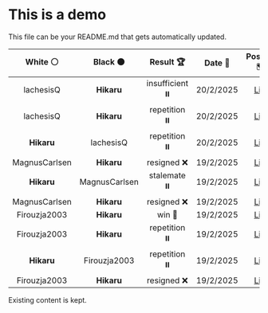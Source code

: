 # This is a demo

This file can be your README.md that gets automatically updated.

<!--START_SECTION:chessStats-->
<!-- Automatically generated with https://github.com/Balastrong/chess-stats-action -->

| White ⚪ | Black ⚫ | Result 🏆 | Date 📅 | Position 🗺️ |
|:---:|:---:|:---:|:---:|:---:|
| lachesisQ | **Hikaru** | insufficient ⏸️ | 20/2/2025 | <a href="http://www.ee.unb.ca/cgi-bin/tervo/fen.pl?select=8/8/8/5k2/8/8/8/B5K1 b - - 0 72">Link</a> |
| lachesisQ | **Hikaru** | repetition ⏸️ | 20/2/2025 | <a href="http://www.ee.unb.ca/cgi-bin/tervo/fen.pl?select=5Q2/b7/4N1pk/4q1p1/8/7K/8/8 b - - 9 93">Link</a> |
| **Hikaru** | lachesisQ | repetition ⏸️ | 20/2/2025 | <a href="http://www.ee.unb.ca/cgi-bin/tervo/fen.pl?select=8/2kb4/Rp2p1pp/p4p2/7P/PP1PPBP1/2r5/4K3 w - - 14 41">Link</a> |
| MagnusCarlsen | **Hikaru** | resigned ❌ | 19/2/2025 | <a href="http://www.ee.unb.ca/cgi-bin/tervo/fen.pl?select=8/8/1K3k2/8/P3r1PP/1P6/8/5B2 w - - 1 58">Link</a> |
| **Hikaru** | MagnusCarlsen | stalemate ⏸️ | 19/2/2025 | <a href="http://www.ee.unb.ca/cgi-bin/tervo/fen.pl?select=8/8/8/b7/P7/7k/7p/7K w - - 2 103">Link</a> |
| MagnusCarlsen | **Hikaru** | resigned ❌ | 19/2/2025 | <a href="http://www.ee.unb.ca/cgi-bin/tervo/fen.pl?select=8/k3r3/p5R1/2N5/P1R5/2P2KP1/1b3P2/r7 b - - 18 47">Link</a> |
| Firouzja2003 | **Hikaru** | win 🥇 | 19/2/2025 | <a href="http://www.ee.unb.ca/cgi-bin/tervo/fen.pl?select=1r4rk/5pp1/2p4p/p1bbPP2/P1n2q2/2P2N1Q/2B3KP/R3R3 w - - 0 36">Link</a> |
| Firouzja2003 | **Hikaru** | repetition ⏸️ | 19/2/2025 | <a href="http://www.ee.unb.ca/cgi-bin/tervo/fen.pl?select=r4rk1/1p3pp1/1n1P3p/4P3/3P4/p2q2P1/4N1QP/3RR2K b - - 11 37">Link</a> |
| **Hikaru** | Firouzja2003 | repetition ⏸️ | 19/2/2025 | <a href="http://www.ee.unb.ca/cgi-bin/tervo/fen.pl?select=3rkb1r/p1p1pppp/2Q2n2/8/2Pq4/1P6/P2P1PPP/RN2KB1R b KQk - 10 16">Link</a> |
| Firouzja2003 | **Hikaru** | resigned ❌ | 19/2/2025 | <a href="http://www.ee.unb.ca/cgi-bin/tervo/fen.pl?select=8/b1R4k/q5p1/P3Pp1p/3p1P1P/8/6QK/4B3 b - - 6 103">Link</a> |

<!--END_SECTION:chessStats-->

Existing content is kept.
